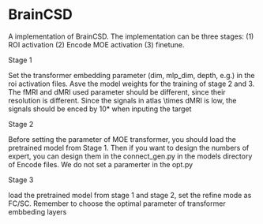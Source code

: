 # BrainCSD
A implementation of BrainCSD. The implementation can be three stages: (1) ROI activation (2) Encode MOE activation (3) finetune.

Stage 1

Set the transformer embedding parameter (dim, mlp_dim, depth, e.g.) in the roi activation files. Asve the model weights for the training of stage 2 and 3. The fMRI and dMRI used parameter should be different, since their resolution is different.
Since the signals in atlas \times dMRI is low, the signals should be enced by 10* when inputing the target

Stage 2

Before setting the parameter of MOE  transformer, you should load the pretrained model from Stage 1. Then if you want to design the numbers of expert, you can design them in the connect_gen.py in the models directory of Encode files. We do not set 
a paramerter in the opt.py

Stage 3

load the pretrained model from stage 1 and stage 2, set the refine mode as FC/SC. Remember to choose the optimal parameter of transformer embbeding layers
